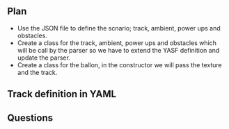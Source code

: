 ## Plan
- Use the JSON file to define the scnario; track, ambient, power ups and obstacles.
- Create a class for the track, ambient, power ups and obstacles which will be call by the parser so we have to extend the YASF definition and update the parser.
- Create a class for the ballon, in the constructor we will pass the texture and the track.


## Track definition in YAML


## Questions